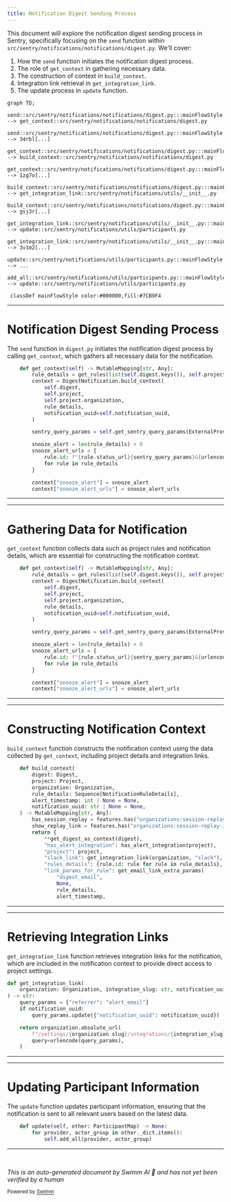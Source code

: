 ```yaml
---
title: Notification Digest Sending Process
---
```

This document will explore the notification digest sending process in Sentry, specifically focusing on the `send` function within `src/sentry/notifications/notifications/digest.py`. We'll cover:

1. How the `send` function initiates the notification digest process.
2. The role of `get_context` in gathering necessary data.
3. The construction of context in `build_context`.
4. Integration link retrieval in `get_integration_link`.
5. The update process in `update` function.

```mermaid
graph TD;
  send::src/sentry/notifications/notifications/digest.py:::mainFlowStyle --> get_context::src/sentry/notifications/notifications/digest.py
  send::src/sentry/notifications/notifications/digest.py:::mainFlowStyle --> 34rbl[...]
  get_context::src/sentry/notifications/notifications/digest.py:::mainFlowStyle --> build_context::src/sentry/notifications/notifications/digest.py
  get_context::src/sentry/notifications/notifications/digest.py:::mainFlowStyle --> 1zg7o[...]
  build_context::src/sentry/notifications/notifications/digest.py:::mainFlowStyle --> get_integration_link::src/sentry/notifications/utils/__init__.py
  build_context::src/sentry/notifications/notifications/digest.py:::mainFlowStyle --> gsj3r[...]
  get_integration_link::src/sentry/notifications/utils/__init__.py:::mainFlowStyle --> update::src/sentry/notifications/utils/participants.py
  get_integration_link::src/sentry/notifications/utils/__init__.py:::mainFlowStyle --> 3v1m2[...]
  update::src/sentry/notifications/utils/participants.py:::mainFlowStyle --> ...
  add_all::src/sentry/notifications/utils/participants.py:::mainFlowStyle --> update::src/sentry/notifications/utils/participants.py

 classDef mainFlowStyle color:#000000,fill:#7CB9F4
```

<SwmSnippet path="/src/sentry/notifications/notifications/digest.py" line="108">

---

# Notification Digest Sending Process

The `send` function in `digest.py` initiates the notification digest process by calling `get_context`, which gathers all necessary data for the notification.

```python
    def get_context(self) -> MutableMapping[str, Any]:
        rule_details = get_rules(list(self.digest.keys()), self.project.organization, self.project)
        context = DigestNotification.build_context(
            self.digest,
            self.project,
            self.project.organization,
            rule_details,
            notification_uuid=self.notification_uuid,
        )

        sentry_query_params = self.get_sentry_query_params(ExternalProviders.EMAIL)

        snooze_alert = len(rule_details) > 0
        snooze_alert_urls = {
            rule.id: f"{rule.status_url}{sentry_query_params}&{urlencode({'mute': '1'})}"
            for rule in rule_details
        }

        context["snooze_alert"] = snooze_alert
        context["snooze_alert_urls"] = snooze_alert_urls

```

---

</SwmSnippet>

<SwmSnippet path="/src/sentry/notifications/notifications/digest.py" line="108">

---

# Gathering Data for Notification

`get_context` function collects data such as project rules and notification details, which are essential for constructing the notification context.

```python
    def get_context(self) -> MutableMapping[str, Any]:
        rule_details = get_rules(list(self.digest.keys()), self.project.organization, self.project)
        context = DigestNotification.build_context(
            self.digest,
            self.project,
            self.project.organization,
            rule_details,
            notification_uuid=self.notification_uuid,
        )

        sentry_query_params = self.get_sentry_query_params(ExternalProviders.EMAIL)

        snooze_alert = len(rule_details) > 0
        snooze_alert_urls = {
            rule.id: f"{rule.status_url}{sentry_query_params}&{urlencode({'mute': '1'})}"
            for rule in rule_details
        }

        context["snooze_alert"] = snooze_alert
        context["snooze_alert_urls"] = snooze_alert_urls

```

---

</SwmSnippet>

<SwmSnippet path="/src/sentry/notifications/notifications/digest.py" line="132">

---

# Constructing Notification Context

`build_context` function constructs the notification context using the data collected by `get_context`, including project details and integration links.

```python
    def build_context(
        digest: Digest,
        project: Project,
        organization: Organization,
        rule_details: Sequence[NotificationRuleDetails],
        alert_timestamp: int | None = None,
        notification_uuid: str | None = None,
    ) -> MutableMapping[str, Any]:
        has_session_replay = features.has("organizations:session-replay", organization)
        show_replay_link = features.has("organizations:session-replay-issue-emails", organization)
        return {
            **get_digest_as_context(digest),
            "has_alert_integration": has_alert_integration(project),
            "project": project,
            "slack_link": get_integration_link(organization, "slack"),
            "rules_details": {rule.id: rule for rule in rule_details},
            "link_params_for_rule": get_email_link_extra_params(
                "digest_email",
                None,
                rule_details,
                alert_timestamp,
```

---

</SwmSnippet>

<SwmSnippet path="/src/sentry/notifications/utils/__init__.py" line="196">

---

# Retrieving Integration Links

`get_integration_link` function retrieves integration links for the notification, which are included in the notification context to provide direct access to project settings.

```python
def get_integration_link(
    organization: Organization, integration_slug: str, notification_uuid: str | None = None
) -> str:
    query_params = {"referrer": "alert_email"}
    if notification_uuid:
        query_params.update({"notification_uuid": notification_uuid})

    return organization.absolute_url(
        f"/settings/{organization.slug}/integrations/{integration_slug}/",
        query=urlencode(query_params),
    )
```

---

</SwmSnippet>

<SwmSnippet path="/src/sentry/notifications/utils/participants.py" line="73">

---

# Updating Participant Information

The `update` function updates participant information, ensuring that the notification is sent to all relevant users based on the latest data.

```python
    def update(self, other: ParticipantMap) -> None:
        for provider, actor_group in other._dict.items():
            self.add_all(provider, actor_group)
```

---

</SwmSnippet>

&nbsp;

*This is an auto-generated document by Swimm AI 🌊 and has not yet been verified by a human*

<SwmMeta version="3.0.0" repo-id="Z2l0aHViJTNBJTNBc2VudHJ5JTNBJTNBZ2V0c2VudHJ5" repo-name="sentry"><sup>Powered by [Swimm](/)</sup></SwmMeta>

